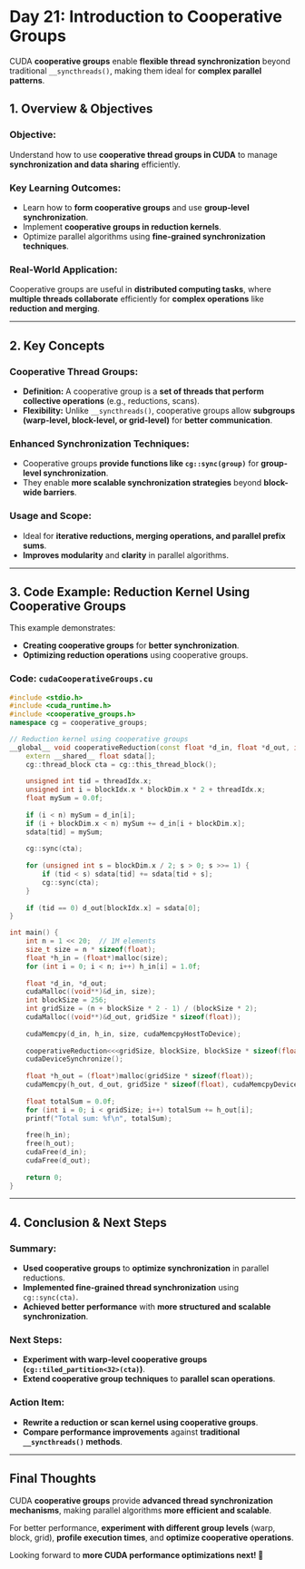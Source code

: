 # Day 21: Introduction to Cooperative Groups

CUDA **cooperative groups** enable **flexible thread synchronization** beyond traditional `__syncthreads()`, making them ideal for **complex parallel patterns**.

## 1. Overview & Objectives

### **Objective:**
Understand how to use **cooperative thread groups in CUDA** to manage **synchronization and data sharing** efficiently.

### **Key Learning Outcomes:**
- Learn how to **form cooperative groups** and use **group-level synchronization**.
- Implement **cooperative groups in reduction kernels**.
- Optimize parallel algorithms using **fine-grained synchronization techniques**.

### **Real-World Application:**
Cooperative groups are useful in **distributed computing tasks**, where **multiple threads collaborate** efficiently for **complex operations** like **reduction and merging**.

---

## 2. Key Concepts

### **Cooperative Thread Groups:**
- **Definition:** A cooperative group is a **set of threads that perform collective operations** (e.g., reductions, scans).
- **Flexibility:** Unlike `__syncthreads()`, cooperative groups allow **subgroups (warp-level, block-level, or grid-level)** for **better communication**.

### **Enhanced Synchronization Techniques:**
- Cooperative groups **provide functions like `cg::sync(group)`** for **group-level synchronization**.
- They enable **more scalable synchronization strategies** beyond **block-wide barriers**.

### **Usage and Scope:**
- Ideal for **iterative reductions, merging operations, and parallel prefix sums**.
- **Improves modularity** and **clarity** in parallel algorithms.

---

## 3. Code Example: Reduction Kernel Using Cooperative Groups

This example demonstrates:
- **Creating cooperative groups** for **better synchronization**.
- **Optimizing reduction operations** using cooperative groups.

### **Code: `cudaCooperativeGroups.cu`**

```cpp
#include <stdio.h>
#include <cuda_runtime.h>
#include <cooperative_groups.h>
namespace cg = cooperative_groups;

// Reduction kernel using cooperative groups
__global__ void cooperativeReduction(const float *d_in, float *d_out, int n) {
    extern __shared__ float sdata[];
    cg::thread_block cta = cg::this_thread_block();
    
    unsigned int tid = threadIdx.x;
    unsigned int i = blockIdx.x * blockDim.x * 2 + threadIdx.x;
    float mySum = 0.0f;
    
    if (i < n) mySum = d_in[i];
    if (i + blockDim.x < n) mySum += d_in[i + blockDim.x];
    sdata[tid] = mySum;
    
    cg::sync(cta);
    
    for (unsigned int s = blockDim.x / 2; s > 0; s >>= 1) {
        if (tid < s) sdata[tid] += sdata[tid + s];
        cg::sync(cta);
    }
    
    if (tid == 0) d_out[blockIdx.x] = sdata[0];
}

int main() {
    int n = 1 << 20;  // 1M elements
    size_t size = n * sizeof(float);
    float *h_in = (float*)malloc(size);
    for (int i = 0; i < n; i++) h_in[i] = 1.0f;
    
    float *d_in, *d_out;
    cudaMalloc((void**)&d_in, size);
    int blockSize = 256;
    int gridSize = (n + blockSize * 2 - 1) / (blockSize * 2);
    cudaMalloc((void**)&d_out, gridSize * sizeof(float));
    
    cudaMemcpy(d_in, h_in, size, cudaMemcpyHostToDevice);
    
    cooperativeReduction<<<gridSize, blockSize, blockSize * sizeof(float)>>>(d_in, d_out, n);
    cudaDeviceSynchronize();
    
    float *h_out = (float*)malloc(gridSize * sizeof(float));
    cudaMemcpy(h_out, d_out, gridSize * sizeof(float), cudaMemcpyDeviceToHost);
    
    float totalSum = 0.0f;
    for (int i = 0; i < gridSize; i++) totalSum += h_out[i];
    printf("Total sum: %f\n", totalSum);
    
    free(h_in);
    free(h_out);
    cudaFree(d_in);
    cudaFree(d_out);
    
    return 0;
}
```

---

## 4. Conclusion & Next Steps

### **Summary:**
- **Used cooperative groups** to **optimize synchronization** in parallel reductions.
- **Implemented fine-grained thread synchronization** using `cg::sync(cta)`.
- **Achieved better performance** with **more structured and scalable synchronization**.

### **Next Steps:**
- **Experiment with warp-level cooperative groups (`cg::tiled_partition<32>(cta)`)**.
- **Extend cooperative group techniques** to **parallel scan operations**.

### **Action Item:**
- **Rewrite a reduction or scan kernel using cooperative groups**.
- **Compare performance improvements** against **traditional `__syncthreads()` methods**.

---

## Final Thoughts

CUDA **cooperative groups** provide **advanced thread synchronization mechanisms**, making parallel algorithms **more efficient and scalable**.

For better performance, **experiment with different group levels** (warp, block, grid), **profile execution times**, and **optimize cooperative operations**.

Looking forward to **more CUDA performance optimizations next! 🚀**
